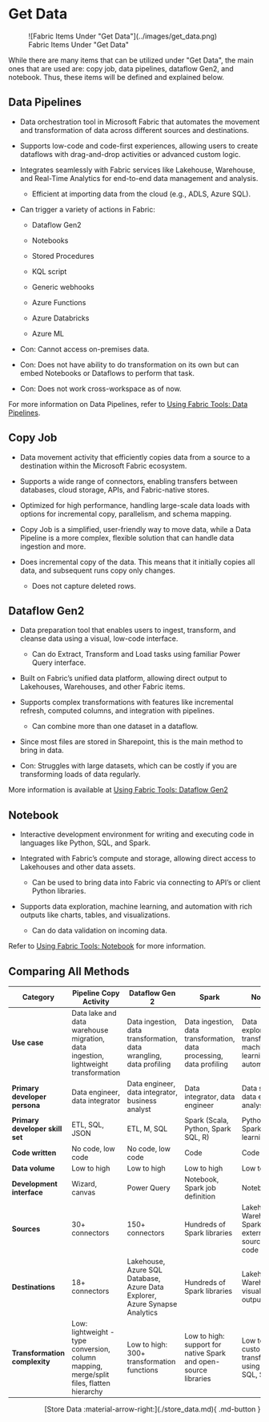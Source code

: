 # Get Data

<figure markdown="span">
![Fabric Items Under "Get Data"](../images/get_data.png)
<figcaption>Fabric Items Under "Get Data"</figcaption>
</figure>

While there are many items that can be utilized under "Get Data", the main ones that are used are: copy job, data pipelines, dataflow Gen2, and notebook. Thus, these items will be defined and explained below.

## Data Pipelines

- Data orchestration tool in Microsoft Fabric that automates the movement and transformation of data across different sources and destinations.

- Supports low-code and code-first experiences, allowing users to create dataflows with drag-and-drop activities or advanced custom logic.

- Integrates seamlessly with Fabric services like Lakehouse, Warehouse, and Real-Time Analytics for end-to-end data management and analysis.

     - Efficient at importing data from the cloud (e.g., ADLS, Azure SQL).

- Can trigger a variety of actions in Fabric:

    - Dataflow Gen2

    - Notebooks

    - Stored Procedures

    - KQL script

    - Generic webhooks

    - Azure Functions

    - Azure Databricks

    - Azure ML

- Con: Cannot access on-premises data.

- Con: Does not have ability to do transformation on its own but can embed Notebooks or Dataflows to perform that task.

- Con: Does not work cross-workspace as of now.

For more information on Data Pipelines, refer to [Using Fabric Tools: Data Pipelines](../fabric_tools/pipelines.md).

## Copy Job

- Data movement activity that efficiently copies data from a source to a destination within the Microsoft Fabric ecosystem.

- Supports a wide range of connectors, enabling transfers between databases, cloud storage, APIs, and Fabric-native stores.

- Optimized for high performance, handling large-scale data loads with options for incremental copy, parallelism, and schema mapping.

- Copy Job is a simplified, user-friendly way to move data, while a Data Pipeline is a more complex, flexible solution that can handle data ingestion and more.

- Does incremental copy of the data. This means that it initially copies all data, and subsequent runs copy only changes.

    - Does not capture deleted rows.

## Dataflow Gen2

- Data preparation tool that enables users to ingest, transform, and cleanse data using a visual, low-code interface.

    - Can do Extract, Transform and Load tasks using familiar Power Query interface.

- Built on Fabric’s unified data platform, allowing direct output to Lakehouses, Warehouses, and other Fabric items.

- Supports complex transformations with features like incremental refresh, computed columns, and integration with pipelines.

    - Can combine more than one dataset in a dataflow.

- Since most files are stored in Sharepoint, this is the main method to bring in data.

- Con: Struggles with large datasets, which can be costly if you are transforming loads of data regularly.

More information is available at [Using Fabric Tools: Dataflow Gen2](../fabric_tools/dataflow.md)

## Notebook

- Interactive development environment for writing and executing code in languages like Python, SQL, and Spark.

- Integrated with Fabric’s compute and storage, allowing direct access to Lakehouses and other data assets.

    - Can be used to bring data into Fabric via connecting to API’s or client Python libraries.

- Supports data exploration, machine learning, and automation with rich outputs like charts, tables, and visualizations.

    - Can do data validation on incoming data.

Refer to [Using Fabric Tools: Notebook](../fabric_tools/notebook.md) for more information.

## Comparing All Methods

| Category                    | Pipeline Copy Activity | Dataflow Gen 2 | Spark | Notebook |
|------------------------------|-------------------------|----------------|-------|-----------|
| **Use case**                 | Data lake and data warehouse migration, data ingestion, lightweight transformation | Data ingestion, data transformation, data wrangling, data profiling | Data ingestion, data transformation, data processing, data profiling | Data exploration, transformation, machine learning, automation |
| **Primary developer persona** | Data engineer, data integrator | Data engineer, data integrator, business analyst | Data integrator, data engineer | Data scientist, data engineer, analyst |
| **Primary developer skill set** | ETL, SQL, JSON | ETL, M, SQL | Spark (Scala, Python, Spark SQL, R) | Python, SQL, Spark, machine learning |
| **Code written**             | No code, low code | No code, low code | Code | Code |
| **Data volume**              | Low to high | Low to high | Low to high | Low to high |
| **Development interface**    | Wizard, canvas | Power Query | Notebook, Spark job definition | Notebook |
| **Sources**                  | 30+ connectors | 150+ connectors | Hundreds of Spark libraries | Lakehouse, Warehouse, Spark tables, external sources via code |
| **Destinations**             | 18+ connectors | Lakehouse, Azure SQL Database, Azure Data Explorer, Azure Synapse Analytics | Hundreds of Spark libraries | Lakehouse, Warehouse, visualization outputs |
| **Transformation complexity**| Low: lightweight - type conversion, column mapping, merge/split files, flatten hierarchy | Low to high: 300+ transformation functions | Low to high: support for native Spark and open-source libraries | Low to high: custom transformations using Python, SQL, Spark |


<div style="display: flex; justify-content: flex-end; gap: 0.5rem;" markdown="1">
[Store Data :material-arrow-right:](./store_data.md){ .md-button }
</div>
